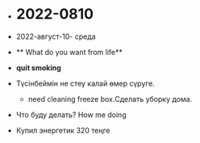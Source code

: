 - # 2022-0810

 - 2022-август-10- среда
- ** What do you want from life**
- **quit smoking**
- Түсінбеймін не стеу калай өмер сүруге.
  - need cleaning freeze box.Сделать уборку дома.
- Что буду делать? How me doing
- Купил энергетик 320 теңге